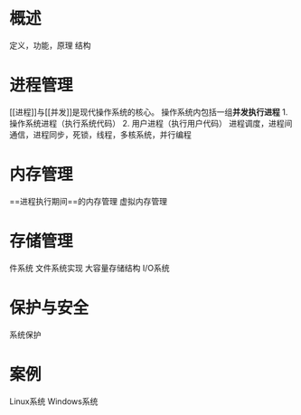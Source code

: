 # 概述
定义，功能，原理
结构
# 进程管理
[[进程]]与[[并发]]是现代操作系统的核心。
操作系统内包括一组**并发执行进程**
	1. 操作系统进程（执行系统代码）
	2. 用户进程（执行用户代码）
进程调度，进程间通信，进程同步，死锁，线程，多核系统，并行编程

# 内存管理
==进程执行期间==的内存管理
虚拟内存管理
# 存储管理
 件系统
文件系统实现
大容量存储结构
I/O系统
# 保护与安全
系统保护
# 案例
Linux系统
Windows系统